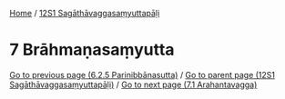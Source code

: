 
[Home](/) / [12S1 Sagāthāvaggasaṃyuttapāḷi](../12S1.md)

# 7 Brāhmaṇasaṃyutta


[Go to previous page (6.2.5 Parinibbānasutta)](6/6.2/6.2.5.md) / [Go to parent page (12S1 Sagāthāvaggasaṃyuttapāḷi)](0.md) / [Go to next page (7.1 Arahantavagga)](7/7.1.md)



